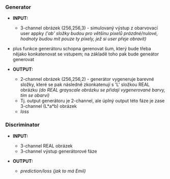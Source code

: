### Generator

- **INPUT:**
	- 3-channel obrázek (256,256,3) - simulovaný výstup z obarvovací user appky *('ab' složky budou pro většinu pixelů prázdné/nulové, hodnoty budou mít pouze ty pixely, jež si user přeje obravit)*
- plus funkce generátoru schopna gerenovat šum, který bude třeba nějako konkatenovat se vstupem; na základě toho pak bude geneátor generovat

- **OUTPUT:**
	- 2-channel obrázek (256,256,2) - generátor vygeneruje barevné složky, které se pak následně zkonkatenují s 'L' složkou REAL obrázku *(do REAL grayscale obrázku se přidají vygenerované barvy, tím se obarví)*
	- Tj. output generátoru je 2-channel, ale úplný output této fáze je zase 3-channel (L\*a\*b) obrázek
	- *loss*

### Discriminator

- **INPUT:**
	- 3-channel REAL obrázek
	- 3-channel výstup generátorové fáze

- **OUTPUT:**
	- *prediction/loss (jak to má Emil)*